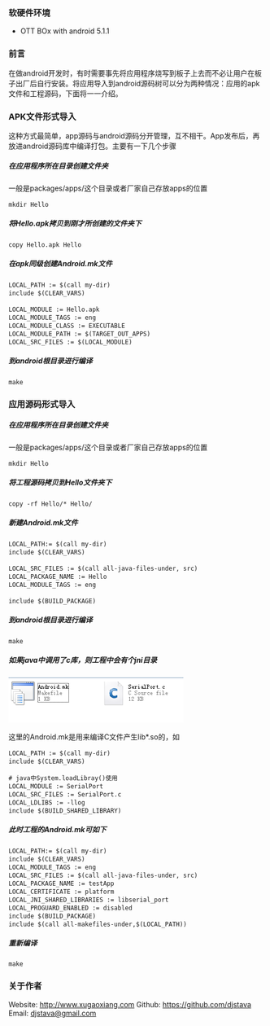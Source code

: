 ### 软硬件环境

* OTT BOx with android 5.1.1

### 前言

在做android开发时，有时需要事先将应用程序烧写到板子上去而不必让用户在板子出厂后自行安装。将应用导入到android源码树可以分为两种情况：应用的apk文件和工程源码，下面将一一介绍。

### APK文件形式导入

这种方式最简单，app源码与android源码分开管理，互不相干。App发布后，再放进android源码库中编译打包。主要有一下几个步骤

##### 在应用程序所在目录创建文件夹

一般是packages/apps/这个目录或者厂家自己存放apps的位置

```
mkdir Hello
```

##### 将Hello.apk拷贝到刚才所创建的文件夹下

```
copy Hello.apk Hello
```

##### 在apk同级创建Android.mk文件

```
LOCAL_PATH := $(call my-dir)
include $(CLEAR_VARS)
	
LOCAL_MODULE := Hello.apk
LOCAL_MODULE_TAGS := eng
LOCAL_MODULE_CLASS := EXECUTABLE
LOCAL_MODULE_PATH := $(TARGET_OUT_APPS)
LOCAL_SRC_FILES := $(LOCAL_MODULE)
```

##### 到android根目录进行编译

```
make
```

### 应用源码形式导入

##### 在应用程序所在目录创建文件夹

一般是packages/apps/这个目录或者厂家自己存放apps的位置

```
mkdir Hello
```

##### 将工程源码拷贝到Hello文件夹下

```
copy -rf Hello/* Hello/
```

 ##### 新建Android.mk文件

```
LOCAL_PATH:= $(call my-dir) 
include $(CLEAR_VARS)

LOCAL_SRC_FILES := $(call all-java-files-under, src)
LOCAL_PACKAGE_NAME := Hello
LOCAL_MODULE_TAGS := eng 
	
include $(BUILD_PACKAGE)
```

##### 到android根目录进行编译

```
make
```

##### 如果java中调用了c库，则工程中会有个jni目录

![source_tree_01](https://raw.githubusercontent.com/djstava/PostsCollection/master/images/android/framework/source_tree_01.png)

这里的Android.mk是用来编译C文件产生lib*.so的，如

```
LOCAL_PATH := $(call my-dir) 
include $(CLEAR_VARS) 

# java中System.loadLibray()使用 
LOCAL_MODULE := SerialPort
LOCAL_SRC_FILES := SerialPort.c 	
LOCAL_LDLIBS := -llog 
include $(BUILD_SHARED_LIBRARY)
```

##### 此时工程的Android.mk可如下

```
LOCAL_PATH:= $(call my-dir) 
include $(CLEAR_VARS) 
LOCAL_MODULE_TAGS := eng 
LOCAL_SRC_FILES := $(call all-java-files-under, src) 
LOCAL_PACKAGE_NAME := testApp 
LOCAL_CERTIFICATE := platform 
LOCAL_JNI_SHARED_LIBRARIES := libserial_port 
LOCAL_PROGUARD_ENABLED := disabled 
include $(BUILD_PACKAGE) 
include $(call all-makefiles-under,$(LOCAL_PATH))
```

##### 重新编译

```
make
```

### 关于作者

Website: <http://www.xugaoxiang.com>
Github:   <https://github.com/djstava>
Email:     djstava@gmail.com